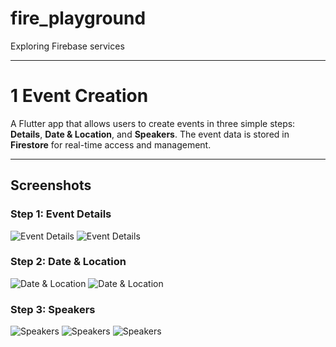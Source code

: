 # fire_playground

Exploring Firebase services

___

# 1 Event Creation

A Flutter app that allows users to create events in three simple steps: **Details**, **Date & Location**, and **Speakers**. The event data is stored in **Firestore** for real-time access and management.

---

## **Screenshots**

### Step 1: Event Details
![Event Details](screenshots/create_event_details_1.png)
![Event Details](screenshots/create_event_details_2.png)

### Step 2: Date & Location
![Date & Location](screenshots/create_event_date_location_1.png)
![Date & Location](screenshots/create_event_date_location_2.png)

### Step 3: Speakers
![Speakers](screenshots/create_event_speakers_1.png)
![Speakers](screenshots/create_event_speakers_2.png)
![Speakers](screenshots/create_event_speakers_3.png)
